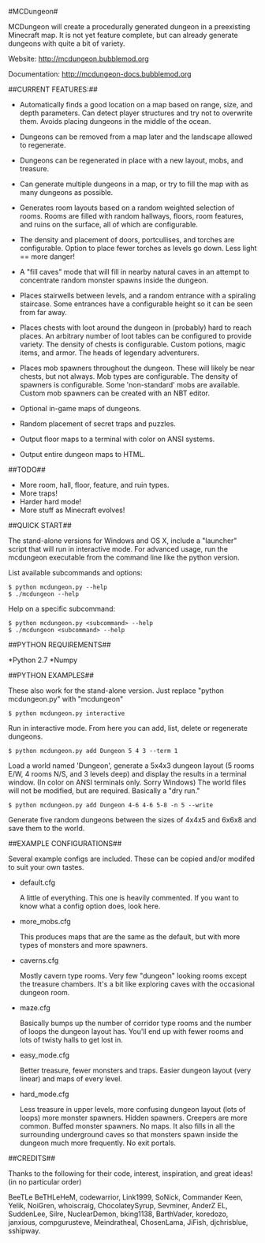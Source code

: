 #MCDungeon#

MCDungeon will create a procedurally generated dungeon in a preexisting
Minecraft map. It is not yet feature complete, but can already generate
dungeons with quite a bit of variety. 

Website: http://mcdungeon.bubblemod.org

Documentation: http://mcdungeon-docs.bubblemod.org

##CURRENT FEATURES:##

   * Automatically finds a good location on a map based on range, size, and
     depth parameters. Can detect player structures and try not to overwrite
     them. Avoids placing dungeons in the middle of the ocean.

   * Dungeons can be removed from a map later and the landscape allowed to
     regenerate. 

   * Dungeons can be regenerated in place with a new layout, mobs, and 
     treasure.

   * Can generate multiple dungeons in a map, or try to fill the map with as
     many dungeons as possible.

   * Generates room layouts based on a random weighted selection
     of rooms. Rooms are filled with random hallways, floors, room
     features, and ruins on the surface, all of which are configurable.

   * The density and placement of doors, portcullises, and torches are 
     configurable. Option to place fewer torches as levels go down. Less 
     light == more danger!

   * A "fill caves" mode that will fill in nearby natural caves in an attempt
     to concentrate random monster spawns inside the dungeon.

   * Places stairwells between levels, and a random entrance with a
     spiraling staircase. Some entrances have a configurable height so it 
     can be seen from far away.

   * Places chests with loot around the dungeon in (probably) hard
     to reach places. An arbitrary number of loot tables can be configured
     to provide variety. The density of chests is configurable. Custom
     potions, magic items, and armor. The heads of legendary adventurers. 

   * Places mob spawners throughout the dungeon. These will likely be near
     chests, but not always. Mob types are configurable. The density of
     spawners is configurable. Some 'non-standard' mobs are available.
     Custom mob spawners can be created with an NBT editor.

   * Optional in-game maps of dungeons.

   * Random placement of secret traps and puzzles.

   * Output floor maps to a terminal with color on ANSI systems.

   * Output entire dungeon maps to HTML.

##TODO##

   * More room, hall, floor, feature, and ruin types.
   * More traps!
   * Harder hard mode!
   * More stuff as Minecraft evolves!

##QUICK START##

   The stand-alone versions for Windows and OS X, include a 
   "launcher" script that will run in interactive mode. For advanced
   usage, run the mcdungeon executable from the command line like
   the python version. 

   List available subcommands and options:

   ```
   $ python mcdungeon.py --help
   $ ./mcdungeon --help
   ```

   Help on a specific subcommand:

   ```
   $ python mcdungeon.py <subcommand> --help
   $ ./mcdungeon <subcommand> --help
   ```

##PYTHON REQUIREMENTS##

   *Python 2.7
   *Numpy

##PYTHON EXAMPLES##

   These also work for the stand-alone version. Just replace 
   "python mcdungeon.py" with "mcdungeon"

   ```
   $ python mcdungeon.py interactive
   ```

   Run in interactive mode. From here you can add, list, delete or regenerate
   dungeons.

   ```
   $ python mcdungeon.py add Dungeon 5 4 3 --term 1
   ```

   Load a world named 'Dungeon', generate a 5x4x3 dungeon layout
   (5 rooms E/W, 4 rooms N/S, and 3 levels deep) and display
   the results in a terminal window. (In color on ANSI terminals
   only. Sorry Windows) The world files will not be modified, but
   are required. Basically a "dry run."

   ```
   $ python mcdungeon.py add Dungeon 4-6 4-6 5-8 -n 5 --write
   ```

   Generate five random dungeons between the sizes of 4x4x5 and 6x6x8
   and save them to the world.

##EXAMPLE CONFIGURATIONS##

   Several example configs are included. These can be copied and/or modifed
   to suit your own tastes.

   * default.cfg
   
     A little of everything. This one is heavily commented. If you want to
     know what a config option does, look here.

   * more_mobs.cfg
 
     This produces maps that are the same as the default, but with
     more types of monsters and more spawners.

   * caverns.cfg   

     Mostly cavern type rooms. Very few "dungeon" looking rooms
     except the treasure chambers. It's a bit like exploring caves
     with the occasional dungeon room.

   * maze.cfg 

     Basically bumps up the number of corridor type rooms and the
     number of loops the dungeon layout has. You'll end up with
     fewer rooms and lots of twisty halls to get lost in. 

   * easy_mode.cfg 

     Better treasure, fewer monsters and traps. Easier dungeon layout
     (very linear) and maps of every level.

   * hard_mode.cfg

     Less treasure in upper levels, more confusing dungeon layout
     (lots of loops) more monster spawners. Hidden spawners. Creepers
     are more common. Buffed monster spawners. No maps. It also
     fills in all the surrounding underground caves so that monsters
     spawn inside the dungeon much more frequently. No exit portals.

##CREDITS##

Thanks to the following for their code, interest, inspiration, and great
ideas!  (in no particular order)

BeeTLe BeTHLeHeM, codewarrior, Link1999, SoNick, Commander Keen,
Yelik, NoiGren, whoiscraig, ChocolateySyrup, Sevminer, AnderZ EL,
SuddenLee, Silre, NuclearDemon, bking1138, BarthVader,  koredozo,
janxious, compgurusteve, Meindratheal, ChosenLama, JiFish, djchrisblue,
sshipway.
